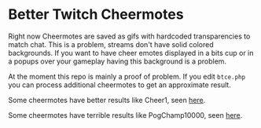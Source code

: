 # Better Twitch Cheermotes
Right now Cheermotes are saved as gifs with hardcoded transparencies to match chat. This is a problem, streams don't have solid colored backgrounds. If you want to have cheer emotes displayed in a bits cup or in a popups over your gameplay having this background is a problem.

At the moment this repo is mainly a proof of problem. If you edit `btce.php` you can process additional cheermotes to get an approximate result.

Some cheermotes have better results like Cheer1, seen [here](https://zeekdageek.github.io/bettertwitchbitemotes/cheer1.html).

Some cheermotes have terrible results like PogChamp10000, seen [here](https://zeekdageek.github.io/bettertwitchbitemotes/pogchamp10000.html).
